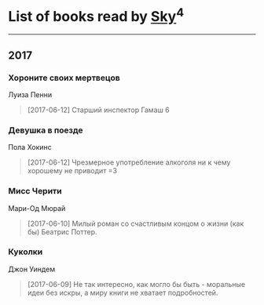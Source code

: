 # List of books read by [Sky](https://www.instagram.com/impending_sky/)<sup>4</sup>
---

## 2017

### Хороните своих мертвецов
Луиза Пенни
> [2017-06-12] Старший инспектор Гамаш 6


### Девушка в поезде
Пола Хокинс
> [2017-06-12] Чрезмерное употребление алкоголя ни к чему хорошему не приводит =3


### Мисс Черити
Мари-Од Мюрай
> [2017-06-10] Милый роман со счастливым концом о жизни (как бы) Беатрис Поттер.


### Куколки
Джон Уиндем
> [2017-06-09] Не так интересно, как могло бы быть - моральные идеи без искры, а миру книги не хватает подробностей.



